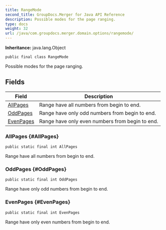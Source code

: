 ```yaml
---
title: RangeMode
second_title: GroupDocs.Merger for Java API Reference
description: Possible modes for the page ranging.
type: docs
weight: 32
url: /java/com.groupdocs.merger.domain.options/rangemode/
---
```

**Inheritance:**
java.lang.Object
```
public final class RangeMode
```

Possible modes for the page ranging.
## Fields

| Field | Description |
| --- | --- |
| [AllPages](#AllPages) | Range have all numbers from begin to end. |
| [OddPages](#OddPages) | Range have only odd numbers from begin to end. |
| [EvenPages](#EvenPages) | Range have only even numbers from begin to end. |
### AllPages {#AllPages}
```
public static final int AllPages
```


Range have all numbers from begin to end.

### OddPages {#OddPages}
```
public static final int OddPages
```


Range have only odd numbers from begin to end.

### EvenPages {#EvenPages}
```
public static final int EvenPages
```


Range have only even numbers from begin to end.


